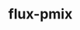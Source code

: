 ---
title: "flux-pmix"
layout: cache
categories: [package, develop]
meta: {"versions": ["0.5.0"], "compilers": ["gcc@=7.3.1"], "oss": ["amzn2"], "platforms": ["linux"], "targets": ["aarch64", "neoverse_n1", "x86_64_v3"], "stacks": ["aws-isc", "aws-isc-aarch64", "root"], "num_specs": 24, "num_specs_by_stack": {"root": 24, "aws-isc-aarch64": 4, "aws-isc": 2}}
spec_details: [{"hash": "b6j2napkugwxwp6fh6ci7solbiud5ugm", "compiler": "gcc@=7.3.1", "versions": ["0.5.0"], "os": "amzn2", "platform": "linux", "target": "aarch64", "variants": ["build_system=autotools"], "stacks": ["root"], "size": "-", "tarball": "https://binaries.spack.io/develop/build_cache/linux-amzn2-aarch64/gcc-7.3.1/flux-pmix-0.5.0/linux-amzn2-aarch64-gcc-7.3.1-flux-pmix-0.5.0-b6j2napkugwxwp6fh6ci7solbiud5ugm.spack"}, {"hash": "nppinrt2f6d2eglzydww5aaqnsdd6f43", "compiler": "gcc@=7.3.1", "versions": ["0.5.0"], "os": "amzn2", "platform": "linux", "target": "aarch64", "variants": ["build_system=autotools"], "stacks": ["root"], "size": "-", "tarball": "https://binaries.spack.io/develop/build_cache/linux-amzn2-aarch64/gcc-7.3.1/flux-pmix-0.5.0/linux-amzn2-aarch64-gcc-7.3.1-flux-pmix-0.5.0-nppinrt2f6d2eglzydww5aaqnsdd6f43.spack"}, {"hash": "cf3dxfkspb26ooivc3izfpraxspnp4xw", "compiler": "gcc@=7.3.1", "versions": ["0.5.0"], "os": "amzn2", "platform": "linux", "target": "aarch64", "variants": ["build_system=autotools"], "stacks": ["root"], "size": "-", "tarball": "https://binaries.spack.io/develop/build_cache/linux-amzn2-aarch64/gcc-7.3.1/flux-pmix-0.5.0/linux-amzn2-aarch64-gcc-7.3.1-flux-pmix-0.5.0-cf3dxfkspb26ooivc3izfpraxspnp4xw.spack"}, {"hash": "elfl7hkjrv7th5uzdhoduhkd5xfsusbu", "compiler": "gcc@=7.3.1", "versions": ["0.5.0"], "os": "amzn2", "platform": "linux", "target": "aarch64", "variants": ["build_system=autotools"], "stacks": ["root"], "size": "-", "tarball": "https://binaries.spack.io/develop/build_cache/linux-amzn2-aarch64/gcc-7.3.1/flux-pmix-0.5.0/linux-amzn2-aarch64-gcc-7.3.1-flux-pmix-0.5.0-elfl7hkjrv7th5uzdhoduhkd5xfsusbu.spack"}, {"hash": "jqejmcotr2czr7c2t6m35hp6f674vkd2", "compiler": "gcc@=7.3.1", "versions": ["0.5.0"], "os": "amzn2", "platform": "linux", "target": "aarch64", "variants": ["build_system=autotools"], "stacks": ["root"], "size": "-", "tarball": "https://binaries.spack.io/develop/build_cache/linux-amzn2-aarch64/gcc-7.3.1/flux-pmix-0.5.0/linux-amzn2-aarch64-gcc-7.3.1-flux-pmix-0.5.0-jqejmcotr2czr7c2t6m35hp6f674vkd2.spack"}, {"hash": "spjsp6bu3vw4cognffie2lie4owsilw3", "compiler": "gcc@=7.3.1", "versions": ["0.5.0"], "os": "amzn2", "platform": "linux", "target": "aarch64", "variants": ["build_system=autotools"], "stacks": ["aws-isc-aarch64", "root"], "size": "-", "tarball": "https://binaries.spack.io/develop/build_cache/linux-amzn2-aarch64/gcc-7.3.1/flux-pmix-0.5.0/linux-amzn2-aarch64-gcc-7.3.1-flux-pmix-0.5.0-spjsp6bu3vw4cognffie2lie4owsilw3.spack"}, {"hash": "ua2is5r27v24z4kp6wwj6ntgduu4ckii", "compiler": "gcc@=7.3.1", "versions": ["0.5.0"], "os": "amzn2", "platform": "linux", "target": "aarch64", "variants": ["build_system=autotools"], "stacks": ["root"], "size": "-", "tarball": "https://binaries.spack.io/develop/build_cache/linux-amzn2-aarch64/gcc-7.3.1/flux-pmix-0.5.0/linux-amzn2-aarch64-gcc-7.3.1-flux-pmix-0.5.0-ua2is5r27v24z4kp6wwj6ntgduu4ckii.spack"}, {"hash": "y43kgf6wnizyjuvmhhe3sfl7tzk5ibzt", "compiler": "gcc@=7.3.1", "versions": ["0.5.0"], "os": "amzn2", "platform": "linux", "target": "aarch64", "variants": ["build_system=autotools"], "stacks": ["aws-isc-aarch64", "root"], "size": "-", "tarball": "https://binaries.spack.io/develop/build_cache/linux-amzn2-aarch64/gcc-7.3.1/flux-pmix-0.5.0/linux-amzn2-aarch64-gcc-7.3.1-flux-pmix-0.5.0-y43kgf6wnizyjuvmhhe3sfl7tzk5ibzt.spack"}, {"hash": "d7upmazc7d7ijba3dxmxjcs6hhwdvxxe", "compiler": "gcc@=7.3.1", "versions": ["0.5.0"], "os": "amzn2", "platform": "linux", "target": "neoverse_n1", "variants": ["build_system=autotools"], "stacks": ["aws-isc-aarch64", "root"], "size": "-", "tarball": "https://binaries.spack.io/develop/build_cache/linux-amzn2-neoverse_n1/gcc-7.3.1/flux-pmix-0.5.0/linux-amzn2-neoverse_n1-gcc-7.3.1-flux-pmix-0.5.0-d7upmazc7d7ijba3dxmxjcs6hhwdvxxe.spack"}, {"hash": "kzsq7vtrlcgtlp6yzx54eszmj2oioh4s", "compiler": "gcc@=7.3.1", "versions": ["0.5.0"], "os": "amzn2", "platform": "linux", "target": "neoverse_n1", "variants": ["build_system=autotools"], "stacks": ["root"], "size": "-", "tarball": "https://binaries.spack.io/develop/build_cache/linux-amzn2-neoverse_n1/gcc-7.3.1/flux-pmix-0.5.0/linux-amzn2-neoverse_n1-gcc-7.3.1-flux-pmix-0.5.0-kzsq7vtrlcgtlp6yzx54eszmj2oioh4s.spack"}, {"hash": "kemsxxkku3j5u4rqwhmivojkb5a6ek7i", "compiler": "gcc@=7.3.1", "versions": ["0.5.0"], "os": "amzn2", "platform": "linux", "target": "neoverse_n1", "variants": ["build_system=autotools"], "stacks": ["root"], "size": "-", "tarball": "https://binaries.spack.io/develop/build_cache/linux-amzn2-neoverse_n1/gcc-7.3.1/flux-pmix-0.5.0/linux-amzn2-neoverse_n1-gcc-7.3.1-flux-pmix-0.5.0-kemsxxkku3j5u4rqwhmivojkb5a6ek7i.spack"}, {"hash": "vaqj7joh3bsyxjkzl7egssis7kz7bt54", "compiler": "gcc@=7.3.1", "versions": ["0.5.0"], "os": "amzn2", "platform": "linux", "target": "neoverse_n1", "variants": ["build_system=autotools"], "stacks": ["root"], "size": "-", "tarball": "https://binaries.spack.io/develop/build_cache/linux-amzn2-neoverse_n1/gcc-7.3.1/flux-pmix-0.5.0/linux-amzn2-neoverse_n1-gcc-7.3.1-flux-pmix-0.5.0-vaqj7joh3bsyxjkzl7egssis7kz7bt54.spack"}, {"hash": "p5kg6dyzhozronfxw24vh3n2yf5cjieo", "compiler": "gcc@=7.3.1", "versions": ["0.5.0"], "os": "amzn2", "platform": "linux", "target": "neoverse_n1", "variants": ["build_system=autotools"], "stacks": ["root"], "size": "-", "tarball": "https://binaries.spack.io/develop/build_cache/linux-amzn2-neoverse_n1/gcc-7.3.1/flux-pmix-0.5.0/linux-amzn2-neoverse_n1-gcc-7.3.1-flux-pmix-0.5.0-p5kg6dyzhozronfxw24vh3n2yf5cjieo.spack"}, {"hash": "p7q73bxanwu3fr7tbqj532yyjdgzxve3", "compiler": "gcc@=7.3.1", "versions": ["0.5.0"], "os": "amzn2", "platform": "linux", "target": "neoverse_n1", "variants": ["build_system=autotools"], "stacks": ["root"], "size": "-", "tarball": "https://binaries.spack.io/develop/build_cache/linux-amzn2-neoverse_n1/gcc-7.3.1/flux-pmix-0.5.0/linux-amzn2-neoverse_n1-gcc-7.3.1-flux-pmix-0.5.0-p7q73bxanwu3fr7tbqj532yyjdgzxve3.spack"}, {"hash": "lemuqf7ga74tr64ueyqqit4oghwtrrvu", "compiler": "gcc@=7.3.1", "versions": ["0.5.0"], "os": "amzn2", "platform": "linux", "target": "neoverse_n1", "variants": ["build_system=autotools"], "stacks": ["aws-isc-aarch64", "root"], "size": "-", "tarball": "https://binaries.spack.io/develop/build_cache/linux-amzn2-neoverse_n1/gcc-7.3.1/flux-pmix-0.5.0/linux-amzn2-neoverse_n1-gcc-7.3.1-flux-pmix-0.5.0-lemuqf7ga74tr64ueyqqit4oghwtrrvu.spack"}, {"hash": "xtam6w67sh2e74nubi2u7rlncrhqdlsm", "compiler": "gcc@=7.3.1", "versions": ["0.5.0"], "os": "amzn2", "platform": "linux", "target": "neoverse_n1", "variants": ["build_system=autotools"], "stacks": ["root"], "size": "-", "tarball": "https://binaries.spack.io/develop/build_cache/linux-amzn2-neoverse_n1/gcc-7.3.1/flux-pmix-0.5.0/linux-amzn2-neoverse_n1-gcc-7.3.1-flux-pmix-0.5.0-xtam6w67sh2e74nubi2u7rlncrhqdlsm.spack"}, {"hash": "lr4zfzzahbj2qljawyx35thd6zwadnye", "compiler": "gcc@=7.3.1", "versions": ["0.5.0"], "os": "amzn2", "platform": "linux", "target": "x86_64_v3", "variants": ["build_system=autotools"], "stacks": ["root"], "size": "-", "tarball": "https://binaries.spack.io/develop/build_cache/linux-amzn2-x86_64_v3/gcc-7.3.1/flux-pmix-0.5.0/linux-amzn2-x86_64_v3-gcc-7.3.1-flux-pmix-0.5.0-lr4zfzzahbj2qljawyx35thd6zwadnye.spack"}, {"hash": "32yff4dzmrmptlkoj5ktqo7efhioxn27", "compiler": "gcc@=7.3.1", "versions": ["0.5.0"], "os": "amzn2", "platform": "linux", "target": "x86_64_v3", "variants": ["build_system=autotools"], "stacks": ["root"], "size": "-", "tarball": "https://binaries.spack.io/develop/build_cache/linux-amzn2-x86_64_v3/gcc-7.3.1/flux-pmix-0.5.0/linux-amzn2-x86_64_v3-gcc-7.3.1-flux-pmix-0.5.0-32yff4dzmrmptlkoj5ktqo7efhioxn27.spack"}, {"hash": "utzs5pxvm4pkqehtptum6mavob4w2ame", "compiler": "gcc@=7.3.1", "versions": ["0.5.0"], "os": "amzn2", "platform": "linux", "target": "x86_64_v3", "variants": ["build_system=autotools"], "stacks": ["root"], "size": "-", "tarball": "https://binaries.spack.io/develop/build_cache/linux-amzn2-x86_64_v3/gcc-7.3.1/flux-pmix-0.5.0/linux-amzn2-x86_64_v3-gcc-7.3.1-flux-pmix-0.5.0-utzs5pxvm4pkqehtptum6mavob4w2ame.spack"}, {"hash": "g6apq6qsad2vo3nwbbp7wg7cbjaxklf5", "compiler": "gcc@=7.3.1", "versions": ["0.5.0"], "os": "amzn2", "platform": "linux", "target": "x86_64_v3", "variants": ["build_system=autotools"], "stacks": ["root"], "size": "-", "tarball": "https://binaries.spack.io/develop/build_cache/linux-amzn2-x86_64_v3/gcc-7.3.1/flux-pmix-0.5.0/linux-amzn2-x86_64_v3-gcc-7.3.1-flux-pmix-0.5.0-g6apq6qsad2vo3nwbbp7wg7cbjaxklf5.spack"}, {"hash": "dy3mz7z4ncgb75nkwdrrkijntrso6lgw", "compiler": "gcc@=7.3.1", "versions": ["0.5.0"], "os": "amzn2", "platform": "linux", "target": "x86_64_v3", "variants": ["build_system=autotools"], "stacks": ["root"], "size": "-", "tarball": "https://binaries.spack.io/develop/build_cache/linux-amzn2-x86_64_v3/gcc-7.3.1/flux-pmix-0.5.0/linux-amzn2-x86_64_v3-gcc-7.3.1-flux-pmix-0.5.0-dy3mz7z4ncgb75nkwdrrkijntrso6lgw.spack"}, {"hash": "fsy3ro4oseiu6sj3s2dslj4ddzrkgsk6", "compiler": "gcc@=7.3.1", "versions": ["0.5.0"], "os": "amzn2", "platform": "linux", "target": "x86_64_v3", "variants": ["build_system=autotools"], "stacks": ["aws-isc", "root"], "size": "-", "tarball": "https://binaries.spack.io/develop/build_cache/linux-amzn2-x86_64_v3/gcc-7.3.1/flux-pmix-0.5.0/linux-amzn2-x86_64_v3-gcc-7.3.1-flux-pmix-0.5.0-fsy3ro4oseiu6sj3s2dslj4ddzrkgsk6.spack"}, {"hash": "rwxiojnfedf2qhfvjwt5bke5wmee6js4", "compiler": "gcc@=7.3.1", "versions": ["0.5.0"], "os": "amzn2", "platform": "linux", "target": "x86_64_v3", "variants": ["build_system=autotools"], "stacks": ["root"], "size": "-", "tarball": "https://binaries.spack.io/develop/build_cache/linux-amzn2-x86_64_v3/gcc-7.3.1/flux-pmix-0.5.0/linux-amzn2-x86_64_v3-gcc-7.3.1-flux-pmix-0.5.0-rwxiojnfedf2qhfvjwt5bke5wmee6js4.spack"}, {"hash": "x7vwsktfehvgy36vvhs7qxhts4x25aog", "compiler": "gcc@=7.3.1", "versions": ["0.5.0"], "os": "amzn2", "platform": "linux", "target": "x86_64_v3", "variants": ["build_system=autotools"], "stacks": ["aws-isc", "root"], "size": "-", "tarball": "https://binaries.spack.io/develop/build_cache/linux-amzn2-x86_64_v3/gcc-7.3.1/flux-pmix-0.5.0/linux-amzn2-x86_64_v3-gcc-7.3.1-flux-pmix-0.5.0-x7vwsktfehvgy36vvhs7qxhts4x25aog.spack"}]
---